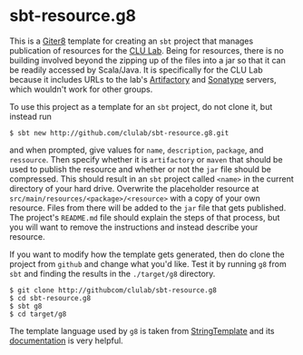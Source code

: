 # sbt-resource.g8

This is a [Giter8](http://foundweekends.org/giter8) template for creating an `sbt` project that manages publication of resources for the [CLU Lab](http://github.com/clulab).  Being for resources, there is no building involved beyond the zipping up of the files into a jar so that it can be readily accessed by Scala/Java.  It is specifically for the CLU Lab because it includes URLs to the lab's [Artifactory](http://artifactory.cs.arizona.edu:8081/artifactory/webapp/#/home) and [Sonatype](https://oss.sonatype.org/index.html#nexus-search;quick~clulab) servers, which wouldn't work for other groups.

To use this project as a template for an `sbt` project, do not clone it, but instead run
```
$ sbt new http://github.com/clulab/sbt-resource.g8.git
```
and when prompted, give values for `name`, `description`, `package`, and `ressource`.  Then specify whether it is `artifactory` or `maven` that should be used to publish the resource and whether or not the `jar` file should be compressed.  This should result in an `sbt` project called `<name>` in the current directory of your hard drive.  Overwrite the placeholder resource at `src/main/resources/<package>/<resource>` with a copy of your own resource.  Files from there will be added to the `jar` file that gets published.  The project's `README.md` file should explain the steps of that process, but you will want to remove the instructions and instead describe your resource.

If you want to modify how the template gets generated, then do clone the project from `github` and change what you'd like.  Test it by running `g8` from `sbt` and finding the results in the `./target/g8` directory.
```
$ git clone http://githubcom/clulab/sbt-resource.g8
$ cd sbt-resource.g8
$ sbt g8
$ cd target/g8
```
The template language used by `g8` is taken from [StringTemplate](https://github.com/antlr/stringtemplate4/) and its [documentation](https://github.com/antlr/stringtemplate4/blob/master/doc/index.md) is very helpful.
